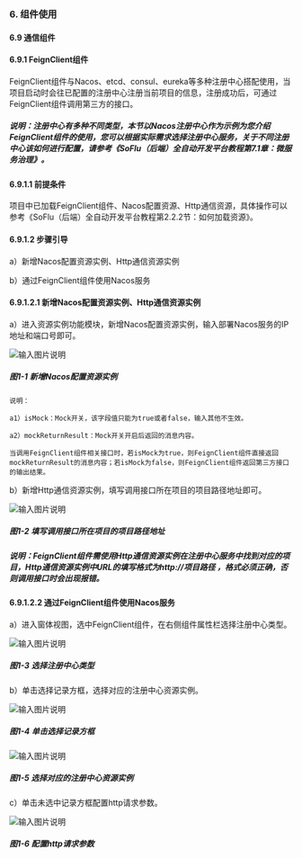 ### 6. 组件使用

#### 6.9 通信组件

#### 6.9.1 FeignClient组件

FeignClient组件与Nacos、etcd、consul、eureka等多种注册中心搭配使用，当项目启动时会往已配置的注册中心注册当前项目的信息，注册成功后，可通过FeignClient组件调用第三方的接口。

##### 说明：注册中心有多种不同类型，本节以Nacos注册中心作为示例为您介绍FeignClient组件的使用，您可以根据实际需求选择注册中心服务，关于不同注册中心该如何进行配置，请参考《SoFlu（后端）全自动开发平台教程第7.1章：微服务治理》。

#### 6.9.1.1 前提条件

项目中已加载FeignClient组件、Nacos配置资源、Http通信资源，具体操作可以参考《SoFlu（后端）全自动开发平台教程第2.2.2节：如何加载资源》。

#### 6.9.1.2 步骤引导

a）新增Nacos配置资源实例、Http通信资源实例

b）通过FeignClient组件使用Nacos服务

#### 6.9.1.2.1 新增Nacos配置资源实例、Http通信资源实例

a）进入资源实例功能模块，新增Nacos配置资源实例，输入部署Nacos服务的IP地址和端口号即可。

![输入图片说明](../../../../images/SoFlu%EF%BC%88%E5%90%8E%E7%AB%AF%EF%BC%89%E5%BC%80%E5%8F%91%E5%B9%B3%E5%8F%B0/1.%20%E6%9C%80%E6%96%B0%E7%89%88%E6%9C%AC%20-%20%E6%9B%B4%E6%96%B0%E6%97%A5%E6%9C%9F%20-%202022.10.08/6.%20%E7%BB%84%E4%BB%B6%E4%BD%BF%E7%94%A8/9.%20%E9%80%9A%E4%BF%A1%E7%BB%84%E4%BB%B6/image.png)

##### 图1-1 新增Nacos配置资源实例

```
说明：

a1）isMock：Mock开关，该字段值只能为true或者false，输入其他不生效。

a2）mockReturnResult：Mock开关开启后返回的消息内容。

当调用FeignClient组件相关接口时，若isMock为true，则FeignClient组件直接返回mockReturnResult的消息内容；若isMock为false，则FeignClient组件返回第三方接口的输出结果。
```

b）新增Http通信资源实例，填写调用接口所在项目的项目路径地址即可。

![输入图片说明](../../../../images/SoFlu%EF%BC%88%E5%90%8E%E7%AB%AF%EF%BC%89%E5%BC%80%E5%8F%91%E5%B9%B3%E5%8F%B0/1.%20%E6%9C%80%E6%96%B0%E7%89%88%E6%9C%AC%20-%20%E6%9B%B4%E6%96%B0%E6%97%A5%E6%9C%9F%20-%202022.10.08/6.%20%E7%BB%84%E4%BB%B6%E4%BD%BF%E7%94%A8/9.%20%E9%80%9A%E4%BF%A1%E7%BB%84%E4%BB%B6/1-2.png)

##### 图1-2 填写调用接口所在项目的项目路径地址

##### 说明：FeignClient组件需使用Http通信资源实例在注册中心服务中找到对应的项目，Http通信资源实例中URL的填写格式为http://项目路径 ，格式必须正确，否则调用接口时会出现报错。

#### 6.9.1.2.2 通过FeignClient组件使用Nacos服务

a）进入窗体视图，选中FeignClient组件，在右侧组件属性栏选择注册中心类型。

![输入图片说明](../../../../images/SoFlu%EF%BC%88%E5%90%8E%E7%AB%AF%EF%BC%89%E5%BC%80%E5%8F%91%E5%B9%B3%E5%8F%B0/1.%20%E6%9C%80%E6%96%B0%E7%89%88%E6%9C%AC%20-%20%E6%9B%B4%E6%96%B0%E6%97%A5%E6%9C%9F%20-%202022.10.08/6.%20%E7%BB%84%E4%BB%B6%E4%BD%BF%E7%94%A8/9.%20%E9%80%9A%E4%BF%A1%E7%BB%84%E4%BB%B6/1-3.png)

##### 图1-3 选择注册中心类型

b）单击选择记录方框，选择对应的注册中心资源实例。

![输入图片说明](../../../../images/SoFlu%EF%BC%88%E5%90%8E%E7%AB%AF%EF%BC%89%E5%BC%80%E5%8F%91%E5%B9%B3%E5%8F%B0/1.%20%E6%9C%80%E6%96%B0%E7%89%88%E6%9C%AC%20-%20%E6%9B%B4%E6%96%B0%E6%97%A5%E6%9C%9F%20-%202022.10.08/6.%20%E7%BB%84%E4%BB%B6%E4%BD%BF%E7%94%A8/9.%20%E9%80%9A%E4%BF%A1%E7%BB%84%E4%BB%B6/1-4.png)

##### 图1-4 单击选择记录方框

![输入图片说明](../../../../images/SoFlu%EF%BC%88%E5%90%8E%E7%AB%AF%EF%BC%89%E5%BC%80%E5%8F%91%E5%B9%B3%E5%8F%B0/1.%20%E6%9C%80%E6%96%B0%E7%89%88%E6%9C%AC%20-%20%E6%9B%B4%E6%96%B0%E6%97%A5%E6%9C%9F%20-%202022.10.08/6.%20%E7%BB%84%E4%BB%B6%E4%BD%BF%E7%94%A8/9.%20%E9%80%9A%E4%BF%A1%E7%BB%84%E4%BB%B6/1-5.png)

##### 图1-5 选择对应的注册中心资源实例

c）单击未选中记录方框配置http请求参数。

![输入图片说明](../../../../images/SoFlu%EF%BC%88%E5%90%8E%E7%AB%AF%EF%BC%89%E5%BC%80%E5%8F%91%E5%B9%B3%E5%8F%B0/1.%20%E6%9C%80%E6%96%B0%E7%89%88%E6%9C%AC%20-%20%E6%9B%B4%E6%96%B0%E6%97%A5%E6%9C%9F%20-%202022.10.08/6.%20%E7%BB%84%E4%BB%B6%E4%BD%BF%E7%94%A8/9.%20%E9%80%9A%E4%BF%A1%E7%BB%84%E4%BB%B6/1-6.png)

##### 图1-6 配置http请求参数
